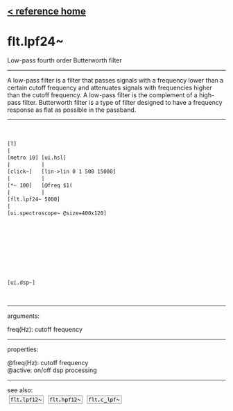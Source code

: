 [< reference home](ceammc_lib.html)
---

# flt.lpf24~


Low-pass fourth order Butterworth filter

---

A low-pass filter is a filter that passes signals with a frequency lower than a
            certain cutoff frequency and attenuates signals with frequencies higher than the cutoff
            frequency. A low-pass filter is the complement of a high-pass filter.
Butterworth filter is a type of filter designed to have a frequency response as
            flat as possible in the passband.
<br>


---


```


[T]
|
[metro 10] [ui.hsl]
|          |
[click~]   [lin->lin 0 1 500 15000]
|          |
[*~ 100]   [@freq $1(
|          |
[flt.lpf24~ 5000]
|
[ui.spectroscope~ @size=400x120]









[ui.dsp~]

            
```

---
arguments:

freq(Hz): cutoff
            frequency<br>

---
properties:

@freq(Hz): cutoff frequency<br>
@active: on/off dsp
            processing<br>

---
see also:<br>
[![flt.lpf12~](img/object_flt.lpf12~.png)](flt.lpf12~.html)
[![flt.hpf12~](img/object_flt.hpf12~.png)](flt.hpf12~.html)
[![flt.c_lpf~](img/object_flt.c_lpf~.png)](flt.c_lpf~.html)
